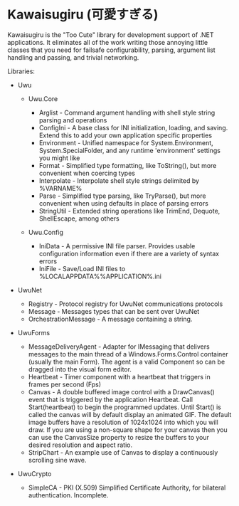 ﻿# Kawaisugiru (可愛すぎる)

Kawaisugiru is the "Too Cute" library for development support of .NET applications.   It eliminates all of the work writing those annoying
little classes that you need for failsafe configurability, parsing, argument list handling and passing, and trivial networking.

Libraries:

  * Uwu
    * Uwu.Core

      * Arglist - Command argument handling with shell style string parsing and operations
      * ConfigIni - A base class for INI initialization, loading, and saving.  Extend this to add your own application specific properties
      * Environment - Unified namespace for System.Environment, System.SpecialFolder, and any runtime 'environment' settings you might like
      * Format - Simplified type formatting, like ToString(), but more convenient when coercing types
      * Interpolate - Interpolate shell style strings delimited by %VARNAME%
      * Parse - Simplified type parsing, like TryParse(), but more convenient when using defaults in place of parsing errors
      * StringUtil - Extended string operations like TrimEnd, Dequote, ShellEscape, among others

    * Uwu.Config

      * IniData - A permissive INI file parser.  Provides usable configuration information even if there are a variety of syntax errors
      * IniFile - Save/Load INI files to %LOCALAPPDATA%\%APPLICATION%.ini
		
  * UwuNet
    
      * Registry - Protocol registry for UwuNet communications protocols
      * Message - Messages types that can be sent over UwuNet
      * OrchestrationMessage - A message containing a string.

  * UwuForms

      * MessageDeliveryAgent - Adapter for IMessaging that delivers messages
        to the main thread of a Windows.Forms.Control container (usually 
	the main Form).  The agent is a valid Component so can be dragged
	into the visual form editor.
      * Heartbeat - Timer component with a heartbeat that triggers in frames
        per second (Fps)
      * Canvas - A double buffered image control with a DrawCanvas() event that
        is triggered by the application Heartbeat.   Call Start(heartbeat) to 
	begin the programmed updates.   Until Start() is called the canvas will
	by default display an animated GIF.  The default image buffers have a
	resolution of 1024x1024 into which you will draw.  If you are using 
	a non-square shape for your canvas then you can use the CanvasSize property
	to resize the buffers to your desired resolution and aspect ratio.
      * StripChart - An example use of Canvas to display a continuously scrolling 
        sine wave.
    
  * UwuCrypto
  
      * SimpleCA - PKI (X.509) Simplified Certificate Authority, for bilateral authentication.  Incomplete.



